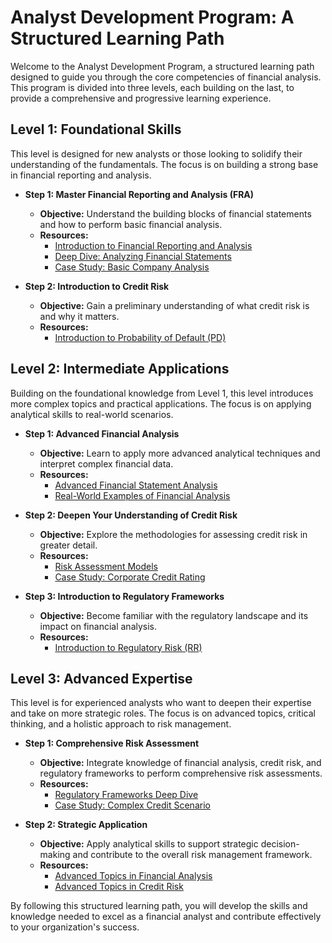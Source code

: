 # Analyst Development Program: A Structured Learning Path

Welcome to the Analyst Development Program, a structured learning path designed to guide you through the core competencies of financial analysis. This program is divided into three levels, each building on the last, to provide a comprehensive and progressive learning experience.

## Level 1: Foundational Skills

This level is designed for new analysts or those looking to solidify their understanding of the fundamentals. The focus is on building a strong base in financial reporting and analysis.

*   **Step 1: Master Financial Reporting and Analysis (FRA)**
    *   **Objective:** Understand the building blocks of financial statements and how to perform basic financial analysis.
    *   **Resources:**
        *   [Introduction to Financial Reporting and Analysis](./fra/index.html)
        *   [Deep Dive: Analyzing Financial Statements](./fra/fra01.md)
        *   [Case Study: Basic Company Analysis](./fra/fra02.md)

*   **Step 2: Introduction to Credit Risk**
    *   **Objective:** Gain a preliminary understanding of what credit risk is and why it matters.
    *   **Resources:**
        *   [Introduction to Probability of Default (PD)](./pd/index.html)

## Level 2: Intermediate Applications

Building on the foundational knowledge from Level 1, this level introduces more complex topics and practical applications. The focus is on applying analytical skills to real-world scenarios.

*   **Step 1: Advanced Financial Analysis**
    *   **Objective:** Learn to apply more advanced analytical techniques and interpret complex financial data.
    *   **Resources:**
        *   [Advanced Financial Statement Analysis](./fra/fra03.md)
        *   [Real-World Examples of Financial Analysis](./fra/real_world_examples.md)

*   **Step 2: Deepen Your Understanding of Credit Risk**
    *   **Objective:** Explore the methodologies for assessing credit risk in greater detail.
    *   **Resources:**
        *   [Risk Assessment Models](./pd/risk_assessment_models.md)
        *   [Case Study: Corporate Credit Rating](./pd/pd01.md)

*   **Step 3: Introduction to Regulatory Frameworks**
    *   **Objective:** Become familiar with the regulatory landscape and its impact on financial analysis.
    *   **Resources:**
        *   [Introduction to Regulatory Risk (RR)](./rr/index.html)

## Level 3: Advanced Expertise

This level is for experienced analysts who want to deepen their expertise and take on more strategic roles. The focus is on advanced topics, critical thinking, and a holistic approach to risk management.

*   **Step 1: Comprehensive Risk Assessment**
    *   **Objective:** Integrate knowledge of financial analysis, credit risk, and regulatory frameworks to perform comprehensive risk assessments.
    *   **Resources:**
        *   [Regulatory Frameworks Deep Dive](./rr/regulatory_frameworks.md)
        *   [Case Study: Complex Credit Scenario](./rr/rr01.md)

*   **Step 2: Strategic Application**
    *   **Objective:** Apply analytical skills to support strategic decision-making and contribute to the overall risk management framework.
    *   **Resources:**
        *   [Advanced Topics in Financial Analysis](./fra/index.html)
        *   [Advanced Topics in Credit Risk](./pd/index.html)

By following this structured learning path, you will develop the skills and knowledge needed to excel as a financial analyst and contribute effectively to your organization's success.
